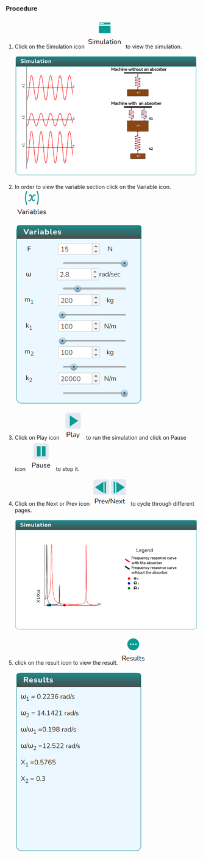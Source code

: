 ### Procedure

1. Click on the Simulation icon <img src="images/simulation.png" alt="Alt text"> to view the simulation.

   ![Alt text](images/Screen11.png)

2. In order to view the variable section click on the Variable icon. <img src="images/var1.png" alt="Alt text">

   ![Alt text](images/variable11.png)

3. Click on Play icon <img src="images/play1.png" alt="Alt text"> to run the simulation and click on Pause icon <img src="images/pause.png" alt="Alt text"> to stop it.

   <!-- Click on the Next icon  <img src="images/next2.png" alt="Alt text"> to go further.

   ![Alt text](images/screen2.png) -->

4. Click on the Next or Prev icon<img src="images/prenex.png" alt="Alt text"> to cycle through different pages.

   ![Alt text](images/Screen21.png)

5. click on the result icon to view the result.<img src="images/result.png" alt="Alt text">

   ![Alt text](images/result11.png)
